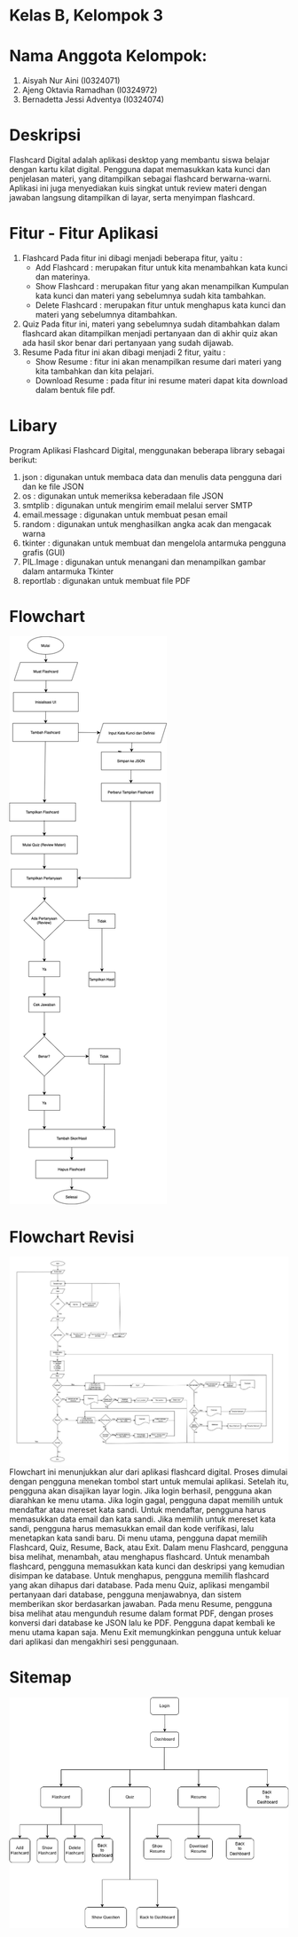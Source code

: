 # Kelas B, Kelompok 3
# Nama Anggota Kelompok:
1. Aisyah Nur Aini            (I0324071)
2. Ajeng Oktavia Ramadhan     (I0324972)
3. Bernadetta Jessi Adventya  (I0324074)

# Deskripsi
Flashcard Digital adalah aplikasi desktop yang membantu siswa belajar dengan kartu kilat digital. Pengguna dapat memasukkan kata kunci dan penjelasan materi, yang ditampilkan sebagai flashcard berwarna-warni. Aplikasi ini juga menyediakan kuis singkat untuk review materi dengan jawaban langsung ditampilkan di layar, serta menyimpan flashcard.

# Fitur - Fitur Aplikasi
1.	Flashcard
  	Pada fitur ini dibagi menjadi beberapa fitur, yaitu :
    - Add Flashcard	    : merupakan fitur untuk kita menambahkan kata kunci dan materinya.
    - Show Flashcard 	  : merupakan fitur yang akan menampilkan Kumpulan kata kunci dan materi yang sebelumnya sudah kita tambahkan.
    - Delete Flashcard 	: merupakan fitur untuk menghapus kata kunci dan materi yang sebelumnya ditambahkan.
3.	Quiz
  	Pada fitur ini, materi yang sebelumnya sudah ditambahkan dalam flashcard akan ditampilkan menjadi pertanyaan dan di akhir quiz akan ada hasil skor benar dari pertanyaan      yang sudah dijawab.
5.	Resume
  	Pada fitur ini akan dibagi menjadi 2 fitur, yaitu :
    - Show Resume 	  : fitur ini akan menampilkan resume dari materi yang kita tambahkan dan kita pelajari.
    - Download Resume	: pada fitur ini resume materi dapat kita download dalam bentuk file pdf.
      
# Libary
Program Aplikasi Flashcard Digital, menggunakan beberapa library sebagai berikut:
1. json          : digunakan untuk membaca data dan menulis data pengguna dari dan ke file JSON
2. os            : digunakan untuk memeriksa keberadaan file JSON              
3. smtplib       : digunakan untuk mengirim email melalui server SMTP
4. email.message : digunakan untuk membuat pesan email
5. random        : digunakan untuk menghasilkan angka acak dan mengacak warna
6. tkinter       : digunakan untuk membuat dan mengelola antarmuka pengguna grafis (GUI)
7. PIL.Image     : digunakan untuk menangani dan menampilkan gambar dalam antarmuka Tkinter
8. reportlab     : digunakan untuk membuat file PDF
    
# Flowchart
![Flowchart 1](flowchart.png)

# Flowchart Revisi
![Flowchart Revisi](flowchart_revisi_final.jpg)
Flowchart ini menunjukkan alur dari aplikasi flashcard digital. Proses dimulai dengan pengguna menekan tombol start untuk memulai aplikasi. Setelah itu, pengguna akan disajikan layar login. Jika login berhasil, pengguna akan diarahkan ke menu utama. Jika login gagal, pengguna dapat memilih untuk mendaftar atau mereset kata sandi. Untuk mendaftar, pengguna harus memasukkan data email dan kata sandi. Jika memilih untuk mereset kata sandi, pengguna harus memasukkan email dan kode verifikasi, lalu menetapkan kata sandi baru. Di menu utama, pengguna dapat memilih Flashcard, Quiz, Resume, Back, atau Exit. Dalam menu Flashcard, pengguna bisa melihat, menambah, atau menghapus flashcard. Untuk menambah flashcard, pengguna memasukkan kata kunci dan deskripsi yang kemudian disimpan ke database. Untuk menghapus, pengguna memilih flashcard yang akan dihapus dari database. Pada menu Quiz, aplikasi mengambil pertanyaan dari database, pengguna menjawabnya, dan sistem memberikan skor berdasarkan jawaban. Pada menu Resume, pengguna bisa melihat atau mengunduh resume dalam format PDF, dengan proses konversi dari database ke JSON lalu ke PDF. Pengguna dapat kembali ke menu utama kapan saja. Menu Exit memungkinkan pengguna untuk keluar dari aplikasi dan mengakhiri sesi penggunaan.

# Sitemap
![Sitemap](sitemap.png)




